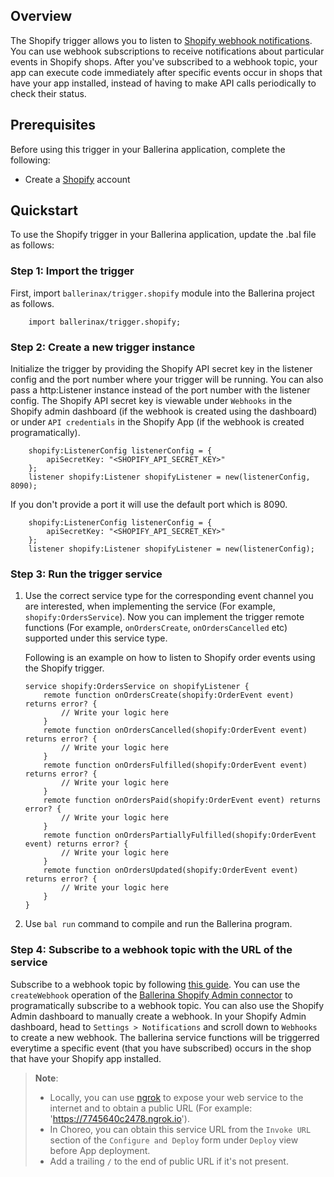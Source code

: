 ## Overview
The Shopify trigger allows you to listen to [Shopify webhook notifications](https://shopify.dev/apps/webhooks).
You can use webhook subscriptions to receive notifications about particular events in Shopify shops.
After you've subscribed to a webhook topic, your app can execute code immediately after specific events occur in shops that have your app installed, instead of having to make API calls periodically to check their status.

## Prerequisites
Before using this trigger in your Ballerina application, complete the following:

* Create a [Shopify](https://www.shopify.com) account

## Quickstart
To use the Shopify trigger in your Ballerina application, update the .bal file as follows:

### Step 1: Import the trigger
First, import `ballerinax/trigger.shopify` module into the Ballerina project as follows.
```ballerina
    import ballerinax/trigger.shopify;
```

### Step 2: Create a new trigger instance
Initialize the trigger by providing the Shopify API secret key in the listener config and the port number where your trigger will be running. You can also pass a http:Listener instance instead of the port number with the listener config. The Shopify API secret key is viewable under `Webhooks` in the Shopify admin dashboard (if the webhook is created using the dashboard) or under `API credentials` in the Shopify App (if the webhook is created programatically).
```ballerina
    shopify:ListenerConfig listenerConfig = {
        apiSecretKey: "<SHOPIFY_API_SECRET_KEY>"
    };
    listener shopify:Listener shopifyListener = new(listenerConfig, 8090);
```

If you don't provide a port it will use the default port which is 8090.
```ballerina
    shopify:ListenerConfig listenerConfig = {
        apiSecretKey: "<SHOPIFY_API_SECRET_KEY>"
    };
    listener shopify:Listener shopifyListener = new(listenerConfig);
```

### Step 3: Run the trigger service
1. Use the correct service type for the corresponding event channel you are interested, when implementing the service (For example, `shopify:OrdersService`). Now you can implement the trigger remote functions (For example, `onOrdersCreate`, `onOrdersCancelled` etc) supported under this service type. 

    Following is an example on how to listen to Shopify order events using the Shopify trigger.

    ```ballerina
    service shopify:OrdersService on shopifyListener {
        remote function onOrdersCreate(shopify:OrderEvent event) returns error? {
            // Write your logic here
        }
        remote function onOrdersCancelled(shopify:OrderEvent event) returns error? {
            // Write your logic here
        }
        remote function onOrdersFulfilled(shopify:OrderEvent event) returns error? {
            // Write your logic here
        }
        remote function onOrdersPaid(shopify:OrderEvent event) returns error? {
            // Write your logic here
        }
        remote function onOrdersPartiallyFulfilled(shopify:OrderEvent event) returns error? {
            // Write your logic here
        }
        remote function onOrdersUpdated(shopify:OrderEvent event) returns error? {
            // Write your logic here
        }
    }
    ```

2. Use `bal run` command to compile and run the Ballerina program. 

### Step 4: Subscribe to a webhook topic with the URL of the service
Subscribe to a webhook topic by following [this guide](https://shopify.dev/apps/webhooks/configuration/https). You can use the `createWebhook` operation of the [Ballerina Shopify Admin connector](https://central.ballerina.io/ballerinax/shopify.admin) to programatically subscribe to a webhook topic. You can also use the Shopify Admin dashboard to manually create a webhook. In your Shopify Admin dashboard, head to `Settings > Notifications` and scroll down to `Webhooks` to create a new webhook. The ballerina service functions will be triggerred everytime a specific event (that you have subscribed) occurs in the shop that have your Shopify app installed.

> **Note**: 
> - Locally, you can use [ngrok](https://ngrok.com/docs) to expose your web service to the internet and to obtain a public URL (For example: 'https://7745640c2478.ngrok.io'). 
> - In Choreo, you can obtain this service URL from the `Invoke URL` section of the `Configure and Deploy` form under `Deploy` view before App deployment.
> - Add a trailing `/` to the end of public URL if it's not present. 
